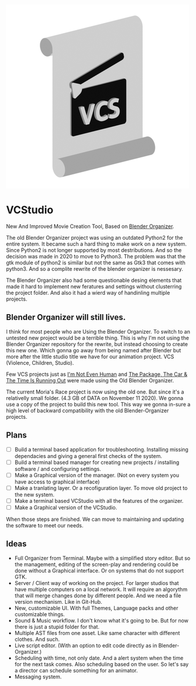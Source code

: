 ![BLENDER-ORGANIZER](icon.png)

# VCStudio

New And Improved Movie Creation Tool, Based on [Blender Organizer](https://github.com/JYamihud/blender-organizer).

The old Blender Organizer project was using an outdated Python2 for the entire system.
It became such a hard thing to make work on a new system. Since Python2 is not longer supported by most destributions. And so the decision was made in 2020 to move to Python3. The problem was that the gtk module of python2 is similar but not the same as Gtk3 that comes with python3. And so a complite rewrite of the blender organizer is nessesary.

The Blender Organizer also had some questionable desing elements that made it hard to implement new feratures and settings without clusterring the project folder. And also it had a wierd way of handinling multiple projects.

## Blender Organizer will still lives.
I think for most people who are Using the Blender Organizer. To switch to an untested new project would be a terrible thing. This is why I'm not using the Blender Organizer repository for the rewrite, but instead choosing to create this new one. Which gonna go away from being named after Blender but more after the little studio title we have for our animation project. VCS (Violence, Children, Studio).

Few VCS projects just as [I'm Not Even Human](https://open.lbry.com/@VCS:7/Imnotevenhumanshortfilm:3?r=HnvEmZbrkAHCcWf7PDVzShfp4xafcBMW) and [The Package, The Car & The Time Is Running Out](https://open.lbry.com/@VCS:7/ThePackageTheCarAndTheTimeIsRunningOut:3?r=HnvEmZbrkAHCcWf7PDVzShfp4xafcBMW) were made using the Old Blender Organizer. 

The current Moria's Race project is now using the old one. But since it's a relativelly small folder. (4.3 GB of DATA on November 11 2020). We gonna use a copy of the project to build this new tool. This way we gonna in-sure a high level of backward compatibility with the old Blender-Organizer projects.

## Plans

- [ ] Build a terminal based application for troubleshooting. Installing missing dependacies and giving a general first checks of the system.
- [ ] Build a terminal based manager for creating new projects / installing software / and configuring settings.
- [ ] Make a Graphical version of the manager. (Not on every system you have access to graphical interface)
- [ ] Make a tranlating layer. Or a recofiguration layer. To move old project to the new system.
- [ ] Make a terminal based VCStudio with all the features of the organizer.
- [ ] Make a Graphical version of the VCStudio.

When those steps are finished. We can move to maintaining and updating the software to meet our needs.

## Ideas

* Full Organizer from Terminal. Maybe with a simplified story editor. But so the management, editing of the screen-play and rendering could be done without a Graphical interface. Or on systems that do not support GTK.
* Server / Client way of working on the project. For larger studios that have multiple computers on a local network. It will require an algorythm that will merge changes done by different people. And we need a file version mechanism. Like in Git-Hub.
* New, customizable UI. With full Themes, Language packs and other customizable things.
* Sound & Music workflow. I don't know what it's going to be. But for now there is just a stupid folder for that.
* Multiple AST files from one asset. Like same character with different clothes. And such.
* Live script editor. (With an option to edit code directly as in Blender-Organizer.)
* Scheduling with time, not only date. And a alert system when the time for the next task comes. Also scheduling based on the user. So let's say a director can schedule something for an animator.
* Messaging system.
